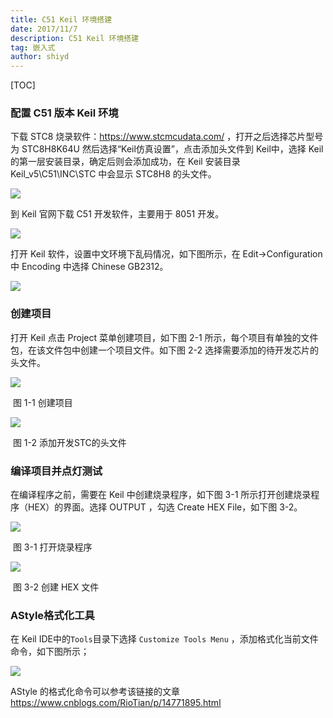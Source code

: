 ```yaml
---
title: C51 Keil 环境搭建
date: 2017/11/7
description: C51 Keil 环境搭建
tag: 嵌入式
author: shiyd
---
```


[TOC]
### 配置 C51 版本 Keil 环境

下载 STC8 烧录软件：https://www.stcmcudata.com/ ，打开之后选择芯片型号为 STC8H8K64U 然后选择“Keil仿真设置”，点击添加头文件到 Keil中，选择 Keil 的第一层安装目录，确定后则会添加成功，在 Keil 安装目录 Keil_v5\C51\INC\STC 中会显示 STC8H8 的头文件。

![](https://nuibi.oss-cn-beijing.aliyuncs.com/img/20230706174011.png)

到 Keil 官网下载 C51 开发软件，主要用于 8051 开发。

![](https://nuibi.oss-cn-beijing.aliyuncs.com/img/20230706173422.png)

打开 Keil 软件，设置中文环境下乱码情况，如下图所示，在 Edit->Configuration 中 Encoding 中选择 Chinese GB2312。

![](https://nuibi.oss-cn-beijing.aliyuncs.com/img/20230706173806.png)

### 创建项目

打开 Keil 点击 Project 菜单创建项目，如下图 2-1 所示，每个项目有单独的文件包，在该文件包中创建一个项目文件。如下图 2-2 选择需要添加的待开发芯片的头文件。

![](https://nuibi.oss-cn-beijing.aliyuncs.com/img/20230706174725.png)

​			图 1-1 创建项目

![](https://nuibi.oss-cn-beijing.aliyuncs.com/img/20230706175209.png)

​			图 1-2 添加开发STC的头文件

### 编译项目并点灯测试

在编译程序之前，需要在 Keil 中创建烧录程序，如下图 3-1 所示打开创建烧录程序（HEX）的界面。选择 OUTPUT ，勾选 Create HEX File，如下图 3-2。

![](https://nuibi.oss-cn-beijing.aliyuncs.com/img/20230706191001.png)

​				图 3-1 打开烧录程序



![](https://nuibi.oss-cn-beijing.aliyuncs.com/img/20230706232109.png)

​				图 3-2 创建 HEX 文件

### AStyle格式化工具

在 Keil IDE中的`Tools`目录下选择 `Customize Tools Menu` ，添加格式化当前文件命令，如下图所示；

![](https://nuibi.oss-cn-beijing.aliyuncs.com/img/20230722205644.png)

AStyle 的格式化命令可以参考该链接的文章 https://www.cnblogs.com/RioTian/p/14771895.html 

